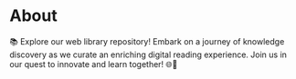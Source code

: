 # About
📚 Explore our web library repository! Embark on a journey of knowledge discovery as we curate an enriching digital reading experience. Join us in our quest to innovate and learn together! 🌐📖

